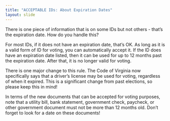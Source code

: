 ```yaml
---
title: "ACCEPTABLE IDs: About Expiration Dates"
layout: slide
---
```


There is one piece of information that is on some IDs but not others - that’s the expiration date. How do you handle this?

For most IDs, if it does not have an expiration date, that’s OK. As long as it is a valid form of ID for voting, you can automatically accept it. If the ID does have an expiration date listed, then it can be used for up to 12 months past the expiration date. After that, it is no longer valid for voting.

There is one major change to this rule. The Code of Virginia now specifically says that a driver’s license may be used for voting, regardless of when it expired. This is a significant change from past elections, so please keep this in mind!

In terms of the new documents that can be accepted for voting purposes, note that a utility bill, bank statement, government check, paycheck, or other government document must not be more than 12 months old. Don’t forget to look for a date on these documents!
